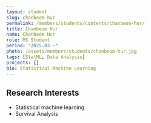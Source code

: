 ```yaml
---
layout: student
slug: chanbeom-hur
permalink: /members/students/contents/chanbeom-hur/
title: Chanbeom Hur
name: Chanbeom Hur
role: MS Student
period: "2025.03 —"
photo: /assets/members/students/chanbeom-hur.jpg
tags: [StatML, Data Analysis]
projects: []
bio: Statistical Machine Learning
---
```


## Research Interests
- Statistical machine learning
- Survival Analysis
